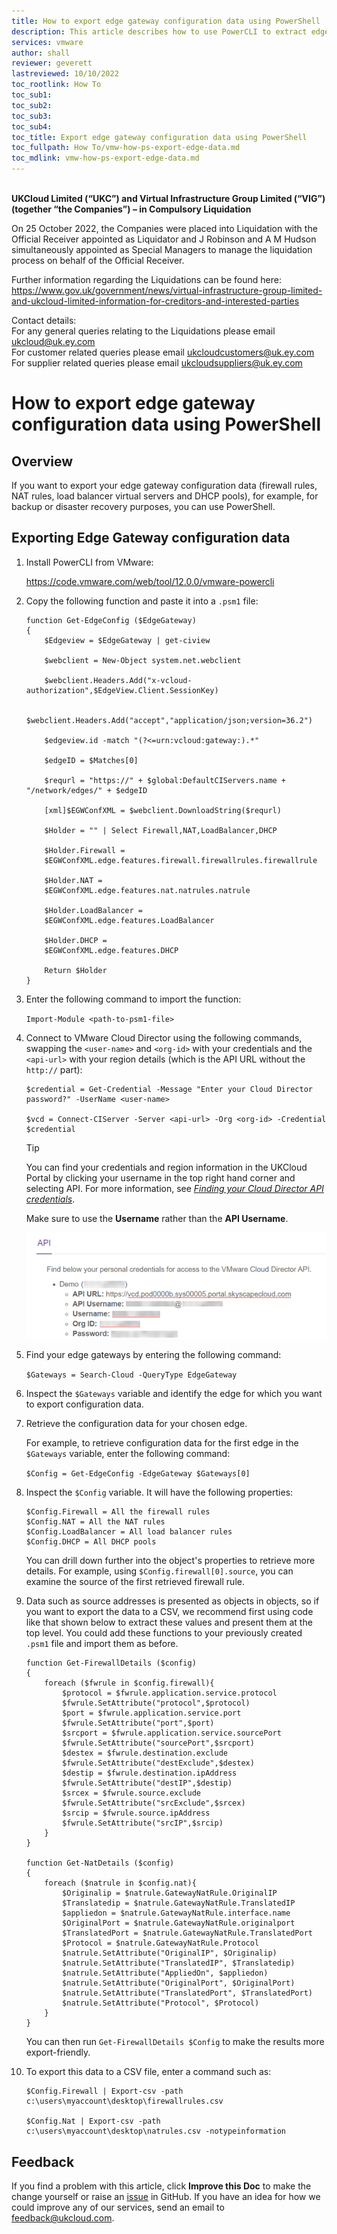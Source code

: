 ```yaml
---
title: How to export edge gateway configuration data using PowerShell
description: This article describes how to use PowerCLI to extract edge gateway configuration data
services: vmware
author: shall
reviewer: geverett
lastreviewed: 10/10/2022
toc_rootlink: How To
toc_sub1: 
toc_sub2:
toc_sub3:
toc_sub4:
toc_title: Export edge gateway configuration data using PowerShell
toc_fullpath: How To/vmw-how-ps-export-edge-data.md
toc_mdlink: vmw-how-ps-export-edge-data.md
---
```


<br>**UKCloud Limited (“UKC”) and Virtual Infrastructure Group Limited (“VIG”) (together “the Companies”) – in Compulsory Liquidation**

On 25 October 2022, the Companies were placed into Liquidation with the Official Receiver appointed as Liquidator and J Robinson and A M Hudson simultaneously appointed as Special Managers to manage the liquidation process on behalf of the Official Receiver.

Further information regarding the Liquidations can be found here: <https://www.gov.uk/government/news/virtual-infrastructure-group-limited-and-ukcloud-limited-information-for-creditors-and-interested-parties>

Contact details:<br>
For any general queries relating to the Liquidations please email <ukcloud@uk.ey.com><br>
For customer related queries please email <ukcloudcustomers@uk.ey.com><br>
For supplier related queries please email <ukcloudsuppliers@uk.ey.com>

# How to export edge gateway configuration data using PowerShell

## Overview

If you want to export your edge gateway configuration data (firewall rules, NAT rules, load balancer virtual servers and DHCP pools), for example, for backup or disaster recovery purposes, you can use PowerShell.

## Exporting Edge Gateway configuration data

1. Install PowerCLI from VMware:

   <https://code.vmware.com/web/tool/12.0.0/vmware-powercli>

2. Copy the following function and paste it into a `.psm1` file:

   ```none
   function Get-EdgeConfig ($EdgeGateway)
   {
       $Edgeview = $EdgeGateway | get-ciview
       
       $webclient = New-Object system.net.webclient
       
       $webclient.Headers.Add("x-vcloud-authorization",$EdgeView.Client.SessionKey)
       
       $webclient.Headers.Add("accept","application/json;version=36.2")
       
       $edgeview.id -match "(?<=urn:vcloud:gateway:).*"
       
       $edgeID = $Matches[0]
       
       $requrl = "https://" + $global:DefaultCIServers.name + "/network/edges/" + $edgeID
       
       [xml]$EGWConfXML = $webclient.DownloadString($requrl)
       
       $Holder = "" | Select Firewall,NAT,LoadBalancer,DHCP
       
       $Holder.Firewall =
       $EGWConfXML.edge.features.firewall.firewallrules.firewallrule
       
       $Holder.NAT =
       $EGWConfXML.edge.features.nat.natrules.natrule
       
       $Holder.LoadBalancer = 
       $EGWConfXML.edge.features.LoadBalancer
       
       $Holder.DHCP = 
       $EGWConfXML.edge.features.DHCP
       
       Return $Holder
   }
   ```

3. Enter the following command to import the function:

   `Import-Module <path-to-psm1-file>`
    
4. Connect to VMware Cloud Director using the following commands, swapping the `<user-name>` and `<org-id>` with your credentials and the `<api-url>` with your region details (which is the API URL without the `http://` part):
   
   ```none
   $credential = Get-Credential -Message "Enter your Cloud Director password?" -UserName <user-name>
   
   $vcd = Connect-CIServer -Server <api-url> -Org <org-id> -Credential $credential
   ```

   > [!TIP]
   > You can find your credentials and region information in the UKCloud Portal by clicking your username in the top right hand corner and selecting API. For more information, see [*Finding your Cloud Director API credentials*](vmw-how-access-vcloud-api.md#finding-your-cloud-director-api-credentials).
   >
   > Make sure to use the **Username** rather than the **API Username**.
   > 
   > ![API credentials](images/vmw-ps-export-edge-data-api-creds.png)
    
5. Find your edge gateways by entering the following command:

   `$Gateways = Search-Cloud -QueryType EdgeGateway`

6. Inspect the `$Gateways` variable and identify the edge for which you want to export configuration data.

7. Retrieve the configuration data for your chosen edge.

   For example, to retrieve configuration data for the first edge in the `$Gateways` variable, enter the following command:

   `$Config = Get-EdgeConfig -EdgeGateway $Gateways[0]`

8. Inspect the `$Config` variable. It will have the following properties:

   ```none
   $Config.Firewall = All the firewall rules
   $Config.NAT = All the NAT rules
   $Config.LoadBalancer = All load balancer rules
   $Config.DHCP = All DHCP pools
   ```

   You can drill down further into the object's properties to retrieve more details. For example, using `$Config.firewall[0].source`, you can examine the source of the first retrieved firewall rule.

9. Data such as source addresses is presented as objects in objects, so if you want to export the data to a CSV, we recommend first using code like that shown below to extract these values and present them at the top level. You could add these functions to your previously created `.psm1` file and import them as before.

   ```none
   function Get-FirewallDetails ($config)
   {
       foreach ($fwrule in $config.firewall){
           $protocol = $fwrule.application.service.protocol
           $fwrule.SetAttribute("protocol",$protocol)
           $port = $fwrule.application.service.port
           $fwrule.SetAttribute("port",$port)
           $srcport = $fwrule.application.service.sourcePort
           $fwrule.SetAttribute("sourcePort",$srcport)
           $destex = $fwrule.destination.exclude
           $fwrule.SetAttribute("destExclude",$destex)
           $destip = $fwrule.destination.ipAddress
           $fwrule.SetAttribute("destIP",$destip)
           $srcex = $fwrule.source.exclude
           $fwrule.SetAttribute("srcExclude",$srcex)
           $srcip = $fwrule.source.ipAddress
           $fwrule.SetAttribute("srcIP",$srcip)
       }
   }
   
   function Get-NatDetails ($config)
   {
       foreach ($natrule in $config.nat){
           $Originalip = $natrule.GatewayNatRule.OriginalIP
           $Translatedip = $natrule.GatewayNatRule.TranslatedIP
           $appliedon = $natrule.GatewayNatRule.interface.name
           $OriginalPort = $natrule.GatewayNatRule.originalport
           $TranslatedPort = $natrule.GatewayNatRule.TranslatedPort
           $Protocol = $natrule.GatewayNatRule.Protocol
           $natrule.SetAttribute("OriginalIP", $Originalip)
           $natrule.SetAttribute("TranslatedIP", $Translatedip)
           $natrule.SetAttribute("AppliedOn", $appliedon)
           $natrule.SetAttribute("OriginalPort", $OriginalPort)
           $natrule.SetAttribute("TranslatedPort", $TranslatedPort)
           $natrule.SetAttribute("Protocol", $Protocol)
       }
   }
   ```

   You can then run `Get-FirewallDetails $Config` to make the results more export-friendly.

10. To export this data to a CSV file, enter a command such as:

    ```none
    $Config.Firewall | Export-csv -path c:\users\myaccount\desktop\firewallrules.csv

    $Config.Nat | Export-csv -path c:\users\myaccount\desktop\natrules.csv -notypeinformation
    ```
    
## Feedback

If you find a problem with this article, click **Improve this Doc** to make the change yourself or raise an [issue](https://github.com/UKCloud/documentation/issues) in GitHub. If you have an idea for how we could improve any of our services, send an email to <feedback@ukcloud.com>.
